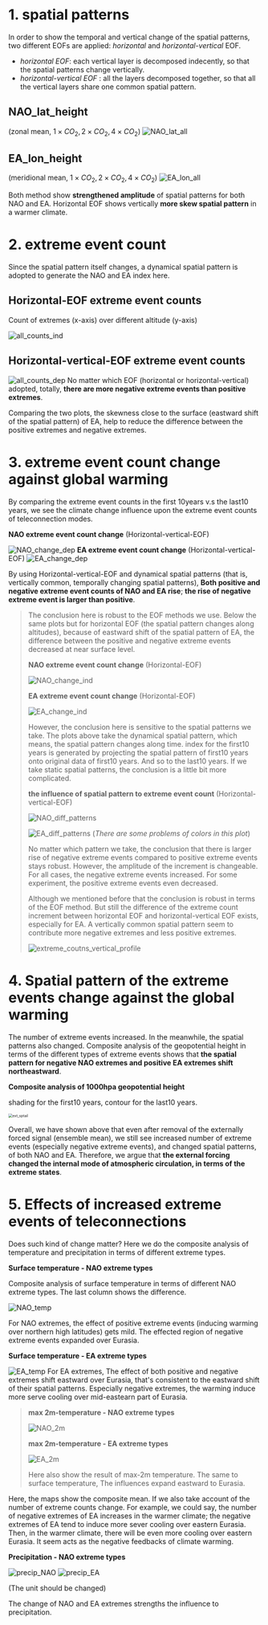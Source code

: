
# 1. spatial patterns

In order to show the temporal and vertical change of the spatial patterns, two different EOFs are applied: *horizontal* and *horizontal-vertical* EOF. 

- *horizontal EOF*: each vertical layer is decomposed indecently, so that the spatial patterns change vertically.
- *horizontal-vertical EOF* : all the layers decomposed together, so that all the vertical layers share one common spatial pattern. 


## NAO_lat_height 
(zonal mean, $1 \times CO_2, 2 \times CO_2, 4 \times CO_2$)
![NAO_lat_all](plots/wrap_up_aftervoc/NAO_lat_all.png)

## EA_lon_height
(meridional mean, $1 \times CO_2, 2 \times CO_2, 4 \times CO_2$)
![EA_lon_all](plots/wrap_up_aftervoc/EA_lon_all.png)

Both method show **strengthened amplitude** of spatial patterns for both NAO and EA. Horizontal EOF shows vertically **more skew spatial pattern** in a warmer climate. 


# 2. extreme event count
Since the spatial pattern itself changes, a dynamical spatial pattern is adopted to generate the NAO and EA index here. 

## Horizontal-EOF extreme event counts

Count of extremes (x-axis) over different altitude (y-axis)

![all_counts_ind](plots/wrap_up_aftervoc/all_changingPattern_extreme_counts_ind.png)
## Horizontal-vertical-EOF extreme event counts
![all_counts_dep](plots/wrap_up_aftervoc/all_changingPattern_extreme_counts_dep.png)
No matter which EOF (horizontal or horizontal-vertical) adopted, totally, **there are more negative extreme events than positive extremes**. 

Comparing the two plots, the skewness close to the surface (eastward shift of the spatial pattern) of EA, help to reduce the difference between the positive extremes and negative extremes. 

# 3. extreme event count change against global warming

By comparing the extreme event counts in the first 10years v.s the last10 years, we see the climate change influence upon the extreme event counts of teleconnection modes. 

**NAO extreme event count change** 
(Horizontal-vertical-EOF)

![NAO_change_dep](plots/wrap_up_aftervoc/NAO_change_dep.png)
**EA extreme event count change** 
(Horizontal-vertical-EOF)
![EA_change_dep](plots/wrap_up_aftervoc/EA_change_dep.png)

By using Horizontal-vertical-EOF and dynamical spatial patterns (that is, vertically common, temporally changing spatial patterns), **Both positive and negative extreme event counts of NAO and EA rise**; **the rise of negative extreme event is larger than positive**. 

> The conclusion here is robust to the EOF methods we use. Below the same plots but for horizontal EOF (the spatial pattern changes along altitudes), because of eastward shift of the spatial pattern of EA, the difference between the positive and negative extreme events decreased at near surface level.
>
> **NAO extreme event count change** 
(Horizontal-EOF)
>
>![NAO_change_ind](plots/wrap_up_aftervoc/NAO_change_ind.png)
>
> **EA extreme event count change** 
(Horizontal-EOF)
>
>![EA_change_ind](plots/wrap_up_aftervoc/EA_change_ind.png)
>
> However, the conclusion here is sensitive to the spatial patterns we take. The plots above take the dynamical spatial pattern, which means, the spatial pattern changes along time. index for the first10 years is generated by projecting the spatial pattern of first10 years onto original data of first10 years. And so to the last10 years. If we take static spatial patterns, the conclusion is a little bit more complicated. 
>
> **the influence of spatial pattern to extreme event count** (Horizontal-vertical-EOF)
>
>![NAO_diff_patterns](plots/wrap_up_aftervoc/NAO_diff_patterns.png)
>
>![EA_diff_patterns](plots/wrap_up_aftervoc/EA_diff_patterns.png)
> (*There are some problems of colors in this plot*)
>
> No matter which pattern we take, the conclusion that there is larger rise of negative extreme events compared to positive extreme events stays robust. However, the amplitude of the increment is changeable. For all cases, the negative extreme events increased. For some experiment, the positive extreme events even decreased. 
>
> Although we mentioned before that the conclusion is robust in terms of the EOF method. But still the difference of the extreme count increment between horizontal EOF and horizontal-vertical EOF exists, especially for EA. A vertically common spatial pattern seem to contribute more negative extremes and less positive extremes. 
>
>![extreme_coutns_vertical_profile](plots/wrap_up_aftervoc/extreme_counts_vertical_profile.png)


# 4. Spatial pattern of the extreme events change against the global warming

The number of extreme events increased. In the meanwhile, the spatial patterns also changed. Composite analysis of the geopotential height in terms of the different types of extreme events shows that **the spatial pattern for negative NAO extremes and positive EA extremes shift northeastward**. 

**Composite analysis of 1000hpa geopotential height** 

shading for the first10 years, contour for the last10 years. 

<img src="plots/wrap_up_aftervoc/ext_spatial.png" alt="ext_sptail" style="zoom:50%;" />

Overall, we have shown above that even after removal of the externally forced signal (ensemble mean), we still see increased number of extreme events (especially negative extreme events), and changed spatial patterns, of both NAO and EA. Therefore, we argue that **the external forcing changed the internal mode of atmospheric circulation, in terms of the extreme states**. 

# 5. Effects of increased extreme events of teleconnections

Does such kind of change matter? Here we do the composite analysis of temperature and precipitation in terms of different extreme types.

**Surface temperature - NAO extreme types**

Composite analysis of surface temperature in terms of different NAO extreme types. The last column shows the difference. 

![NAO_temp](plots/wrap_up_aftervoc/NAO_temp.png)

For NAO extremes, the effect of positive extreme events (inducing warming over northern high latitudes) gets mild. The effected region of negative extreme events expanded over Eurasia.

**Surface temperature - EA extreme types**

![EA_temp](plots/wrap_up_aftervoc/EA_TEMP.png)
For EA extremes, The effect of both positive and negative extremes shift eastward over Eurasia, that's consistent to the eastward shift of their spatial patterns. Especially negative extremes, the warming induce more serve cooling over mid-eastearn part of Eurasia.

> **max 2m-temperature - NAO extreme types**
>
> ![NAO_2m](plots/wrap_up_aftervoc/NAO_2m.png)
>
> **max 2m-temperature - EA extreme types**
>
> ![EA_2m](plots/wrap_up_aftervoc/EA_2m.png)
>
> Here also show the result of max-2m temperature. The same to surface temperature, The influences expand eastward to Eurasia. 

Here, the maps show the composite mean. If we also take account of the number of extreme counts change. For example, we could say, the number of negative extremes of EA increases in the warmer climate; the negative extremes of EA tend to induce more sever cooling over eastern Eurasia. Then, in the warmer climate, there will be even more cooling over eastern Eurasia. It seem acts as the negative feedbacks of climate warming. 

**Precipitation - NAO extreme types**

![precip_NAO](plots/wrap_up_aftervoc/precp_NAO.png)
![precip_EA](plots/wrap_up_aftervoc/precip_EA.png)

(The unit should be changed)

The change of NAO and EA extremes strengths the influence to precipitation. 

